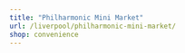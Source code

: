 ```yaml
---
title: "Philharmonic Mini Market"
url: /liverpool/philharmonic-mini-market/
shop: convenience
---
```

